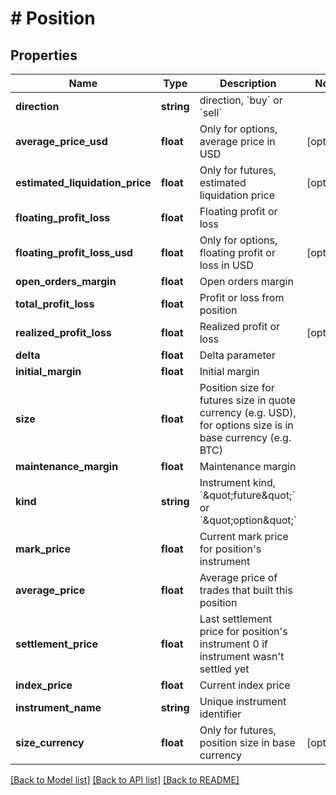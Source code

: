 # # Position

## Properties

Name | Type | Description | Notes
------------ | ------------- | ------------- | -------------
**direction** | **string** | direction, &#x60;buy&#x60; or &#x60;sell&#x60; | 
**average_price_usd** | **float** | Only for options, average price in USD | [optional] 
**estimated_liquidation_price** | **float** | Only for futures, estimated liquidation price | [optional] 
**floating_profit_loss** | **float** | Floating profit or loss | 
**floating_profit_loss_usd** | **float** | Only for options, floating profit or loss in USD | [optional] 
**open_orders_margin** | **float** | Open orders margin | 
**total_profit_loss** | **float** | Profit or loss from position | 
**realized_profit_loss** | **float** | Realized profit or loss | [optional] 
**delta** | **float** | Delta parameter | 
**initial_margin** | **float** | Initial margin | 
**size** | **float** | Position size for futures size in quote currency (e.g. USD), for options size is in base currency (e.g. BTC) | 
**maintenance_margin** | **float** | Maintenance margin | 
**kind** | **string** | Instrument kind, &#x60;\&quot;future\&quot;&#x60; or &#x60;\&quot;option\&quot;&#x60; | 
**mark_price** | **float** | Current mark price for position&#39;s instrument | 
**average_price** | **float** | Average price of trades that built this position | 
**settlement_price** | **float** | Last settlement price for position&#39;s instrument 0 if instrument wasn&#39;t settled yet | 
**index_price** | **float** | Current index price | 
**instrument_name** | **string** | Unique instrument identifier | 
**size_currency** | **float** | Only for futures, position size in base currency | [optional] 

[[Back to Model list]](../../README.md#documentation-for-models) [[Back to API list]](../../README.md#documentation-for-api-endpoints) [[Back to README]](../../README.md)


